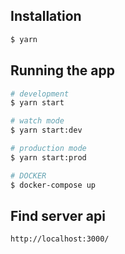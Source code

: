## Installation

```bash
$ yarn
```

## Running the app

```bash
# development
$ yarn start

# watch mode
$ yarn start:dev

# production mode
$ yarn start:prod

# DOCKER
$ docker-compose up
```

## Find server api

```bash
http://localhost:3000/
```
